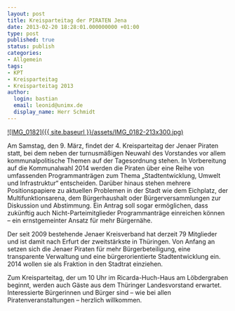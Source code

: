 ```yaml
---
layout: post
title: Kreisparteitag der PIRATEN Jena
date: 2013-02-20 18:28:01.000000000 +01:00
type: post
published: true
status: publish
categories:
- Allgemein
tags:
- KPT
- Kreisparteitag
- Kreisparteitag 2013
author:
  login: bastian
  email: leonid@unimx.de
  display_name: Herr Schmidt
---
```

[![IMG_0182]({{ site.baseurl }}/assets/IMG_0182-213x300.jpg)](/pictures/IMG_0182.jpg)

Am Samstag, den 9. März, findet der 4. Kreisparteitag der Jenaer Piraten statt, bei dem neben der turnusmäßigen Neuwahl des Vorstandes vor allem kommunalpolitische Themen auf der Tagesordnung stehen. In Vorbereitung auf die Kommunalwahl 2014 werden die Piraten über eine Reihe von umfassenden Programmanträgen zum Thema &bdquo;Stadtentwicklung, Umwelt und Infrastruktur&ldquo; entscheiden. Darüber hinaus stehen mehrere Positionspapiere zu aktuellen Problemen in der Stadt wie dem Eichplatz, der Multifunktionsarena, dem Bürgerhaushalt oder Bürgerversammlungen zur Diskussion und Abstimmung. Ein Antrag soll sogar ermöglichen, dass zukünftig auch Nicht-Parteimitglieder Programmanträge einreichen können – ein ernstgemeinter Ansatz für mehr Bürgernähe.

Der seit 2009 bestehende Jenaer Kreisverband hat derzeit 79 Mitglieder und ist damit nach Erfurt der zweitstärkste in Thüringen. Von Anfang an setzen sich die Jenaer Piraten für mehr Bürgerbeteiligung, eine transparente Verwaltung und eine bürgerorientierte Stadtentwicklung ein. 2014 wollen sie als Fraktion in den Stadtrat einziehen.

Zum Kreisparteitag, der um 10 Uhr im Ricarda-Huch-Haus am Löbdergraben beginnt, werden auch Gäste aus dem Thüringer Landesvorstand erwartet. Interessierte Bürgerinnen und Bürger sind – wie bei allen Piratenveranstaltungen – herzlich willkommen.
